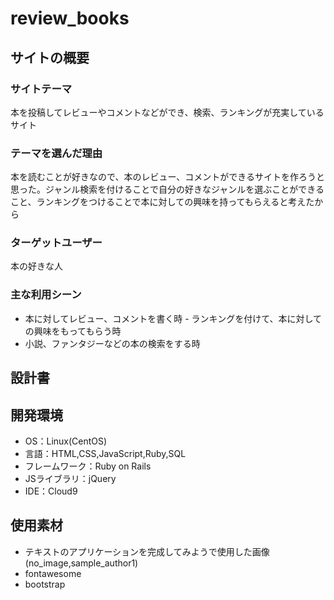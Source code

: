 # review_books

## サイトの概要
### サイトテーマ

本を投稿してレビューやコメントなどができ、検索、ランキングが充実しているサイト

### テーマを選んだ理由
本を読むことが好きなので、本のレビュー、コメントができるサイトを作ろうと思った。ジャンル検索を付けることで自分の好きなジャンルを選ぶことができること、ランキングをつけることで本に対しての興味を持ってもらえると考えたから

### ターゲットユーザー

本の好きな人
### 主な利用シーン
- 本に対してレビュー、コメントを書く時 - ランキングを付けて、本に対しての興味をもってもらう時
- 小説、ファンタジーなどの本の検索をする時

## 設計書


## 開発環境
- OS：Linux(CentOS)
- 言語：HTML,CSS,JavaScript,Ruby,SQL
- フレームワーク：Ruby on Rails
- JSライブラリ：jQuery
- IDE：Cloud9

## 使用素材
- テキストのアプリケーションを完成してみようで使用した画像(no_image,sample_author1)
- fontawesome
- bootstrap